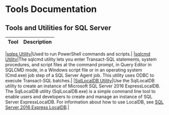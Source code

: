 # Tools Documentation

## Tools and Utilities for SQL Server

| Tool | Description |
|:--|:--|

|[sqlps Utility](./sql/sqlps-utility.md)|Used to run PowerShell commands and scripts.|
|[sqlcmd Utility](./sql/sqlcmd-utility.md)|The sqlcmd utility lets you enter Transact-SQL statements, system procedures, and script files at the command prompt, in Query Editor in SQLCMD mode, in a Windows script file or in an operating system (Cmd.exe) job step of a SQL Server Agent job. This utility uses ODBC to execute Transact-SQL batches.|
|[SqlLocalDB Utility](./sql/command-line-management-tool-sqllocaldb-exe.md)|Use the SqlLocalDB utility to create an instance of Microsoft SQL Server 2016 ExpressLocalDB. The SqlLocalDB utility (SqlLocalDB.exe) is a simple command line tool to enable users and developers to create and manage an instance of SQL Server ExpressLocalDB. For information about how to use LocalDB, see [SQL Server 2016 Express LocalDB](https://docs.microsoft.com/en-us/sql/database-engine/configure-windows/sql-server-2016-express-localdb).|
